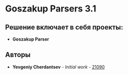 # Goszakup Parsers 3.1

## Решение включает в себя проекты:
* **Goszakup Parser**


## Авторы

* **Yevgeniy Cherdantsev** - *Initial work* - [21090](https://github.com/ZhekaCher)